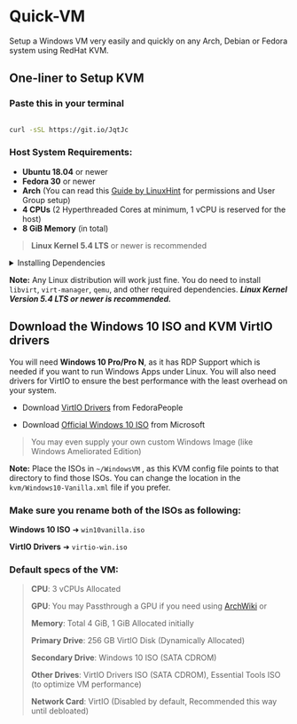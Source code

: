 # Quick-VM
Setup a Windows VM very easily and quickly on any Arch, Debian or Fedora system using RedHat KVM. 

## One-liner to Setup KVM
### Paste this in your terminal

```bash

curl -sSL https://git.io/JqtJc

```

### Host System Requirements:
 
  - **Ubuntu 18.04** or newer
  - **Fedora 30** or newer
  - **Arch** (You can read this [Guide by LinuxHint](https://linuxhint.com/install_configure_kvm_archlinux) for permissions and User Group setup)
  - **4 CPUs** (2 Hyperthreaded Cores at minimum, 1 vCPU is reserved for the host)
  - **8 GiB Memory** (in total)
> **Linux Kernel 5.4 LTS** or newer is recommended 

<p>
<details>
<summary>Installing Dependencies</summary>
<br>

### Make sure your CPU Supports KVM.

#### Install Qemu-KVM, Virt-Manager, Libvirt and other dependencies depending on your distro.
 
 ```bash
 # Debian & Ubuntu based ditros 
 sudo apt install -y qemu qemu-kvm libvirt-bin libvirt-daemon libvirt-clients bridge-utils virt-manager
``` 

 ```bash
 # Fedora based ditros  
 sudo dnf -y install qemu-kvm libvirt bridge-utils virt-install virt-manager
``` 

```bash
 # Arch based ditros 
 sudo pacman -S --noconfirm qemu libvirt bridge-utils edk2-ovmf vde2 ebtables dnsmasq openbsd-netcat virt-manager

 ```

### After installing the dependencies, make sure you enable libvirtd.service
```bash
 # Enable Libvirt Service
 sudo systemctl enable --now libvirtd
 ```
 
<br> 
</details>
</p>
 
**Note:** Any Linux distribution will work just fine. You do need to install `libvirt`, `virt-manager`, `qemu`, and other required dependencies. ***Linux Kernel Version 5.4 LTS or newer is recommended.*** 
 
 ## Download the Windows 10 ISO and KVM VirtIO drivers
 You will need **Windows 10 Pro/Pro N**, as it has RDP Support which is needed if you want to run Windows Apps under Linux. You will also need drivers for VirtIO to ensure the best performance with the least overhead on your system.
 
- Download [VirtIO Drivers](https://fedorapeople.org/groups/virt/virtio-win/direct-downloads/stable-virtio/virtio-win.iso) from FedoraPeople

- Download [Official Windows 10 ISO](https://www.microsoft.com/en-us/software-download/windows10ISO) from Microsoft 

> You may even supply your own custom Windows Image (like Windows Ameliorated Edition)
 

**Note:** Place the ISOs in `~/WindowsVM` , as this KVM config file points to that directory to find those ISOs. You can change the location in the `kvm/Windows10-Vanilla.xml` file if you prefer.


### Make sure you rename both of the ISOs as following:

**Windows 10 ISO** ➜ `win10vanilla.iso`

**VirtIO Drivers** ➜ `virtio-win.iso`

### Default specs of the VM:

>**CPU**: 3 vCPUs Allocated
>
>**GPU**: You may Passthrough a GPU if you need using [ArchWiki](https://wiki.archlinux.org/index.php/PCI_passthrough_via_OVMF) or 
>
>**Memory**: Total 4 GiB, 1 GiB Allocated initially
>
>**Primary Drive**: 256 GB VirtIO Disk (Dynamically Allocated)
>
>**Secondary Drive**: Windows 10 ISO (SATA CDROM)
>
>**Other Drives**: VirtIO Drivers ISO (SATA CDROM), Essential Tools ISO (to optimize VM performance)
>
>**Network Card**: VirtIO (Disabled by default, Recommended this way until debloated)



